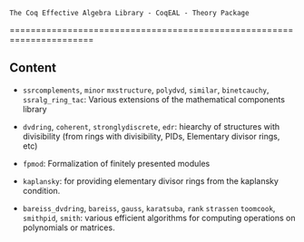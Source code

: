     The Coq Effective Algebra Library - CoqEAL - Theory Package
======================================================================

Content
-------

- `ssrcomplements`, `minor` `mxstructure`, `polydvd`, `similar`,
  `binetcauchy`, `ssralg_ring_tac`: Various extensions of the
  mathematical components library

- `dvdring`, `coherent`, `stronglydiscrete`, `edr`: hiearchy of
  structures with divisibility (from rings with divisibility, PIDs,
  Elementary divisor rings, etc)

- `fpmod`: Formalization of finitely presented modules

- `kaplansky`: for providing elementary divisor rings from the
  kaplansky condition.

- `bareiss_dvdring`, `bareiss`, `gauss`, `karatsuba`, `rank`
  `strassen` `toomcook`, `smithpid`, `smith`: various efficient
  algorithms for computing operations on polynomials or matrices.
